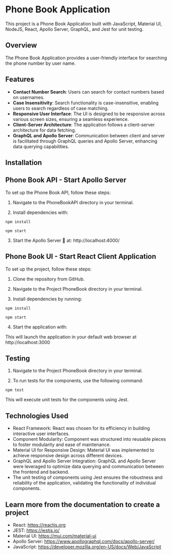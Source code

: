 # Phone Book Application

This project is a Phone Book Application built with JavaScript, Material UI, NodeJS, React, Apollo Server, GraphQL, and Jest for unit testing.

## Overview

The Phone Book Application provides a user-friendly interface for searching the phone number by user name.

## Features

- **Contact Number Search**: Users can search for contact numbers based on usernames.
- **Case Insensitivity**: Search functionality is case-insensitive, enabling users to search regardless of case matching.
- **Responsive User Interface**: The UI is designed to be responsive across various screen sizes, ensuring a seamless experience.
- **Client-Server Architecture**: The application follows a client-server architecture for data fetching.
- **GraphQL and Apollo Server**: Communication between client and server is facilitated through GraphQL queries and Apollo Server, enhancing data querying capabilities.

## Installation

## Phone Book API - Start Apollo Server

To set up the Phone Book API, follow these steps:

1. Navigate to the PhoneBookAPI directory in your terminal.

2. Install dependencies with:

```
npm install
```

```
npm start
```

3. Start the Apollo Server
   🚀 at: http://localhost:4000/

## Phone Book UI - Start React Client Application

To set up the project, follow these steps:

1. Clone the repository from GitHub.

2. Navigate to the Project PhoneBook directory in your terminal.

3. Install dependencies by running:

```
npm install
```

```
npm start
```

4. Start the application with:

This will launch the application in your default web browser at http://localhost:3000

## Testing

1. Navigate to the Project PhoneBook directory in your terminal.

2. To run tests for the components, use the following command:

```
npm test
```

This will execute unit tests for the components using Jest.

## Technologies Used

- React Framework: React was chosen for its efficiency in building interactive user interfaces.
- Component Modularity: Component was structured into reusable pieces to foster modularity and ease of maintenance.
- Material UI for Responsive Design: Material UI was implemented to achieve responsive design across different devices.
- GraphQL and Apollo Server Integration: GraphQL and Apollo Server were leveraged to optimize data querying and communication between the frontend and backend.
- The unit testing of components using Jest ensures the robustness and reliability of the application, validating the functionality of individual components.

## Learn more from the documentation to create a project

- React: https://reactjs.org
- JEST: https://jestjs.io/
- Material UI: https://mui.com/material-ui
- Apollo Server: https://www.apollographql.com/docs/apollo-server/
- JavaScript: https://developer.mozilla.org/en-US/docs/Web/JavaScript
